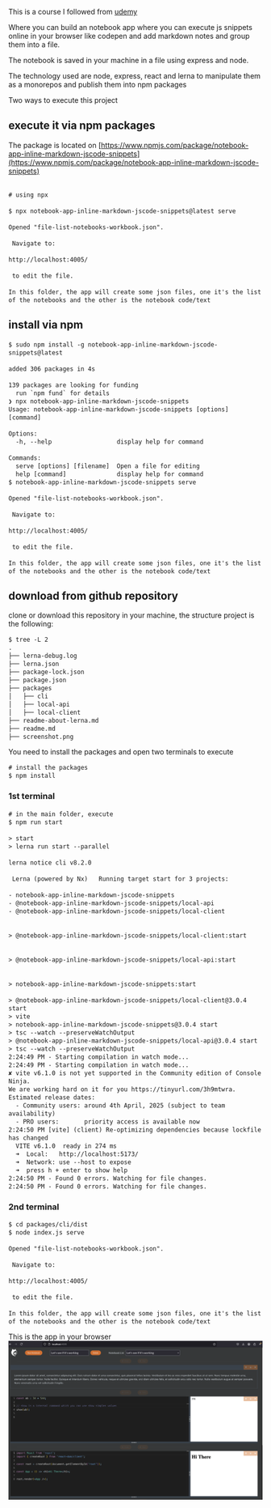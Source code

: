 This is a course I followed from [udemy](https://www.udemy.com/course/react-and-typescript-build-a-portfolio-project/)

Where you can build an notebook app where you can execute js snippets online in your browser like codepen and add markdown notes and group them into a file. 

The notebook is saved in your machine in a file using express and node.

The technology used are node, express, react and lerna to manipulate them as a monorepos and publish them into npm packages

Two ways to execute this project

## execute it via npm packages

The package is located on [https://www.npmjs.com/package/notebook-app-inline-markdown-jscode-snippets](https://www.npmjs.com/package/notebook-app-inline-markdown-jscode-snippets)



```shell

# using npx

$ npx notebook-app-inline-markdown-jscode-snippets@latest serve

Opened "file-list-notebooks-workbook.json".

 Navigate to:

http://localhost:4005/

 to edit the file.

In this folder, the app will create some json files, one it's the list of the notebooks and the other is the notebook code/text

```

## install via npm

```shell
$ sudo npm install -g notebook-app-inline-markdown-jscode-snippets@latest

added 306 packages in 4s

139 packages are looking for funding
  run `npm fund` for details
❯ npx notebook-app-inline-markdown-jscode-snippets
Usage: notebook-app-inline-markdown-jscode-snippets [options] [command]

Options:
  -h, --help                  display help for command

Commands:
  serve [options] [filename]  Open a file for editing
  help [command]              display help for command
$ notebook-app-inline-markdown-jscode-snippets serve

Opened "file-list-notebooks-workbook.json".

 Navigate to:

http://localhost:4005/

 to edit the file.

In this folder, the app will create some json files, one it's the list of the notebooks and the other is the notebook code/text

```

## download from github repository 

clone or download this repository in your machine,
the structure project is the following:

``` 
$ tree -L 2
.
├── lerna-debug.log
├── lerna.json
├── package-lock.json
├── package.json
├── packages
│   ├── cli
│   ├── local-api
│   ├── local-client
├── readme-about-lerna.md
├── readme.md
├── screenshot.png

```

You need to install the packages and open two terminals to execute 

```shell
# install the packages
$ npm install 
```


### 1st terminal
```shell
# in the main folder, execute
$ npm run start

> start
> lerna run start --parallel

lerna notice cli v8.2.0

 Lerna (powered by Nx)   Running target start for 3 projects:

- notebook-app-inline-markdown-jscode-snippets
- @notebook-app-inline-markdown-jscode-snippets/local-api
- @notebook-app-inline-markdown-jscode-snippets/local-client


> @notebook-app-inline-markdown-jscode-snippets/local-client:start


> @notebook-app-inline-markdown-jscode-snippets/local-api:start


> notebook-app-inline-markdown-jscode-snippets:start

> @notebook-app-inline-markdown-jscode-snippets/local-client@3.0.4 start
> vite
> notebook-app-inline-markdown-jscode-snippets@3.0.4 start
> tsc --watch --preserveWatchOutput
> @notebook-app-inline-markdown-jscode-snippets/local-api@3.0.4 start
> tsc --watch --preserveWatchOutput
2:24:49 PM - Starting compilation in watch mode...
2:24:49 PM - Starting compilation in watch mode...
✘ vite v6.1.0 is not yet supported in the Community edition of Console Ninja.
We are working hard on it for you https://tinyurl.com/3h9mtwra.
Estimated release dates:
  - Community users: around 4th April, 2025 (subject to team availability)
  - PRO users:       priority access is available now
2:24:50 PM [vite] (client) Re-optimizing dependencies because lockfile has changed
  VITE v6.1.0  ready in 274 ms
  ➜  Local:   http://localhost:5173/
  ➜  Network: use --host to expose
  ➜  press h + enter to show help
2:24:50 PM - Found 0 errors. Watching for file changes.
2:24:50 PM - Found 0 errors. Watching for file changes.
```


### 2nd terminal
```shell
$ cd packages/cli/dist
$ node index.js serve

Opened "file-list-notebooks-workbook.json".

 Navigate to:

http://localhost:4005/

 to edit the file.

In this folder, the app will create some json files, one it's the list of the notebooks and the other is the notebook code/text

```



This is the app in your browser
![Booknote App](screenshot.png)
